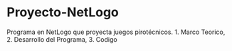 # Proyecto-NetLogo
Programa en NetLogo que proyecta juegos pirotécnicos. 1. Marco Teorico, 2. Desarrollo del Programa, 3. Codigo 
